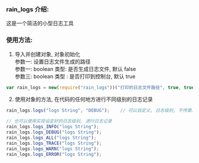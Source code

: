 ### rain_logs 介绍:

这是一个简洁的小型日志工具

### 使用方法:

1. 导入并创建对象, 对象初始化 <br/>
参数一: 设置日志文件生成的路径 <br/>
参数一: boolean 类型: 是否生成日志文件, 默认 false <br/>
参数三: boolean 类型 : 是否打印到控制台, 默认 true

~~~js
var rain_logs = new(require("rain_logs"))("打印的日志文件路径", true, true);
~~~

2. 使用对象的方法,  在代码的任何地方进行不同级别的日志记录

~~~js
rain_logs.logs("logs String", "DEBUG");    // 可以自定义, 日志级别, 不传第二个参数, 默认没有级别

// 也可以使用实现设定好的日志级别, 进行日志记录
rain_logs.logs_INFO("logs String");
rain_logs.logs_DEBUG("logs String");
rain_logs.logs_ALL("logs String");
rain_logs.logs_TRACE("logs String");
rain_logs.logs_WARN("logs String");
rain_logs.logs_ERROR("logs String");
~~~